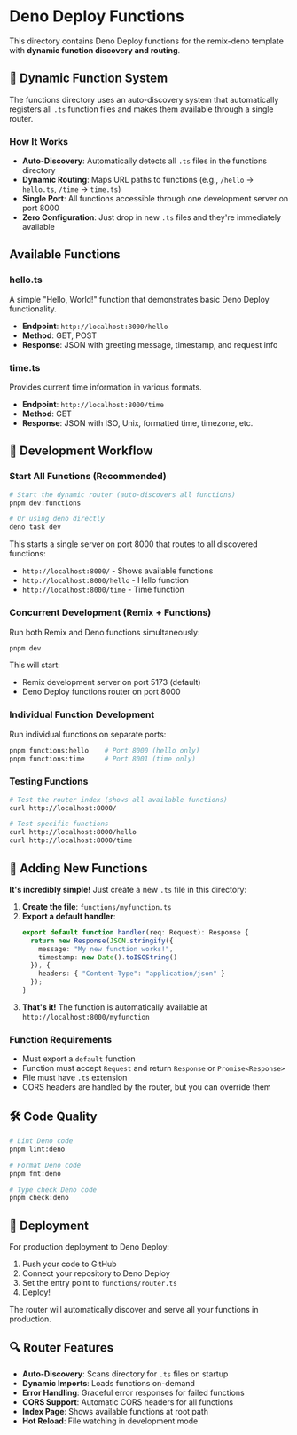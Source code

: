 # Deno Deploy Functions

This directory contains Deno Deploy functions for the remix-deno template with **dynamic function discovery and routing**.

## 🚀 Dynamic Function System

The functions directory uses an auto-discovery system that automatically registers all `.ts` function files and makes them available through a single router.

### How It Works
- **Auto-Discovery**: Automatically detects all `.ts` files in the functions directory
- **Dynamic Routing**: Maps URL paths to functions (e.g., `/hello` → `hello.ts`, `/time` → `time.ts`)
- **Single Port**: All functions accessible through one development server on port 8000
- **Zero Configuration**: Just drop in new `.ts` files and they're immediately available

## Available Functions

### hello.ts
A simple "Hello, World!" function that demonstrates basic Deno Deploy functionality.
- **Endpoint**: `http://localhost:8000/hello`
- **Method**: GET, POST
- **Response**: JSON with greeting message, timestamp, and request info

### time.ts
Provides current time information in various formats.
- **Endpoint**: `http://localhost:8000/time`
- **Method**: GET
- **Response**: JSON with ISO, Unix, formatted time, timezone, etc.

## 🔧 Development Workflow

### Start All Functions (Recommended)
```bash
# Start the dynamic router (auto-discovers all functions)
pnpm dev:functions

# Or using deno directly
deno task dev
```

This starts a single server on port 8000 that routes to all discovered functions:
- `http://localhost:8000/` - Shows available functions
- `http://localhost:8000/hello` - Hello function
- `http://localhost:8000/time` - Time function

### Concurrent Development (Remix + Functions)
Run both Remix and Deno functions simultaneously:
```bash
pnpm dev
```

This will start:
- Remix development server on port 5173 (default)
- Deno Deploy functions router on port 8000

### Individual Function Development
Run individual functions on separate ports:
```bash
pnpm functions:hello    # Port 8000 (hello only)
pnpm functions:time     # Port 8001 (time only)
```

### Testing Functions
```bash
# Test the router index (shows all available functions)
curl http://localhost:8000/

# Test specific functions
curl http://localhost:8000/hello
curl http://localhost:8000/time
```

## 📁 Adding New Functions

**It's incredibly simple!** Just create a new `.ts` file in this directory:

1. **Create the file**: `functions/myfunction.ts`
2. **Export a default handler**:
   ```typescript
   export default function handler(req: Request): Response {
     return new Response(JSON.stringify({
       message: "My new function works!",
       timestamp: new Date().toISOString()
     }), {
       headers: { "Content-Type": "application/json" }
     });
   }
   ```
3. **That's it!** The function is automatically available at `http://localhost:8000/myfunction`

### Function Requirements
- Must export a `default` function
- Function must accept `Request` and return `Response` or `Promise<Response>`
- File must have `.ts` extension
- CORS headers are handled by the router, but you can override them

## 🛠️ Code Quality
```bash
# Lint Deno code
pnpm lint:deno

# Format Deno code
pnpm fmt:deno

# Type check Deno code
pnpm check:deno
```

## 🚀 Deployment

For production deployment to Deno Deploy:
1. Push your code to GitHub
2. Connect your repository to Deno Deploy
3. Set the entry point to `functions/router.ts`
4. Deploy!

The router will automatically discover and serve all your functions in production.

## 🔍 Router Features

- **Auto-Discovery**: Scans directory for `.ts` files on startup
- **Dynamic Imports**: Loads functions on-demand
- **Error Handling**: Graceful error responses for failed functions
- **CORS Support**: Automatic CORS headers for all functions
- **Index Page**: Shows available functions at root path
- **Hot Reload**: File watching in development mode
